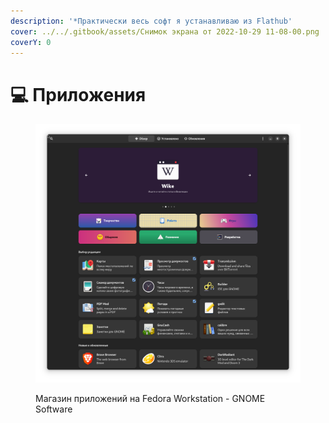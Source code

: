 ```yaml
---
description: '*Практически весь софт я устанавливаю из Flathub'
cover: ../../.gitbook/assets/Снимок экрана от 2022-10-29 11-08-00.png
coverY: 0
---
```


# 💻 Приложения

<figure><img src="../../.gitbook/assets/Снимок экрана от 2022-10-29 11-09-27.png" alt=""><figcaption><p>Магазин приложений на Fedora Workstation - GNOME Software</p></figcaption></figure>
